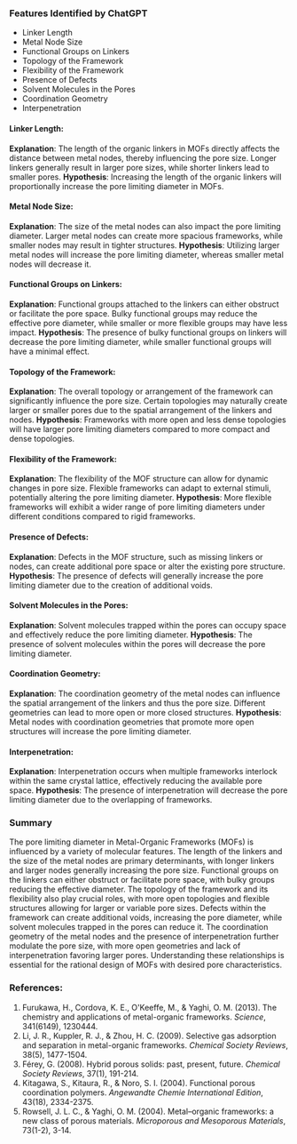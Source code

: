 ### Features Identified by ChatGPT
- Linker Length
- Metal Node Size
- Functional Groups on Linkers
- Topology of the Framework
- Flexibility of the Framework
- Presence of Defects
- Solvent Molecules in the Pores
- Coordination Geometry
- Interpenetration

#### Linker Length:
**Explanation**: The length of the organic linkers in MOFs directly affects the distance between metal nodes, thereby influencing the pore size. Longer linkers generally result in larger pore sizes, while shorter linkers lead to smaller pores.
**Hypothesis**: Increasing the length of the organic linkers will proportionally increase the pore limiting diameter in MOFs.

#### Metal Node Size:
**Explanation**: The size of the metal nodes can also impact the pore limiting diameter. Larger metal nodes can create more spacious frameworks, while smaller nodes may result in tighter structures.
**Hypothesis**: Utilizing larger metal nodes will increase the pore limiting diameter, whereas smaller metal nodes will decrease it.

#### Functional Groups on Linkers:
**Explanation**: Functional groups attached to the linkers can either obstruct or facilitate the pore space. Bulky functional groups may reduce the effective pore diameter, while smaller or more flexible groups may have less impact.
**Hypothesis**: The presence of bulky functional groups on linkers will decrease the pore limiting diameter, while smaller functional groups will have a minimal effect.

#### Topology of the Framework:
**Explanation**: The overall topology or arrangement of the framework can significantly influence the pore size. Certain topologies may naturally create larger or smaller pores due to the spatial arrangement of the linkers and nodes.
**Hypothesis**: Frameworks with more open and less dense topologies will have larger pore limiting diameters compared to more compact and dense topologies.

#### Flexibility of the Framework:
**Explanation**: The flexibility of the MOF structure can allow for dynamic changes in pore size. Flexible frameworks can adapt to external stimuli, potentially altering the pore limiting diameter.
**Hypothesis**: More flexible frameworks will exhibit a wider range of pore limiting diameters under different conditions compared to rigid frameworks.

#### Presence of Defects:
**Explanation**: Defects in the MOF structure, such as missing linkers or nodes, can create additional pore space or alter the existing pore structure.
**Hypothesis**: The presence of defects will generally increase the pore limiting diameter due to the creation of additional voids.

#### Solvent Molecules in the Pores:
**Explanation**: Solvent molecules trapped within the pores can occupy space and effectively reduce the pore limiting diameter.
**Hypothesis**: The presence of solvent molecules within the pores will decrease the pore limiting diameter.

#### Coordination Geometry:
**Explanation**: The coordination geometry of the metal nodes can influence the spatial arrangement of the linkers and thus the pore size. Different geometries can lead to more open or more closed structures.
**Hypothesis**: Metal nodes with coordination geometries that promote more open structures will increase the pore limiting diameter.

#### Interpenetration:
**Explanation**: Interpenetration occurs when multiple frameworks interlock within the same crystal lattice, effectively reducing the available pore space.
**Hypothesis**: The presence of interpenetration will decrease the pore limiting diameter due to the overlapping of frameworks.

### Summary
The pore limiting diameter in Metal-Organic Frameworks (MOFs) is influenced by a variety of molecular features. The length of the linkers and the size of the metal nodes are primary determinants, with longer linkers and larger nodes generally increasing the pore size. Functional groups on the linkers can either obstruct or facilitate pore space, with bulky groups reducing the effective diameter. The topology of the framework and its flexibility also play crucial roles, with more open topologies and flexible structures allowing for larger or variable pore sizes. Defects within the framework can create additional voids, increasing the pore diameter, while solvent molecules trapped in the pores can reduce it. The coordination geometry of the metal nodes and the presence of interpenetration further modulate the pore size, with more open geometries and lack of interpenetration favoring larger pores. Understanding these relationships is essential for the rational design of MOFs with desired pore characteristics.

### References:
1. Furukawa, H., Cordova, K. E., O'Keeffe, M., & Yaghi, O. M. (2013). The chemistry and applications of metal-organic frameworks. *Science*, 341(6149), 1230444.
2. Li, J. R., Kuppler, R. J., & Zhou, H. C. (2009). Selective gas adsorption and separation in metal-organic frameworks. *Chemical Society Reviews*, 38(5), 1477-1504.
3. Férey, G. (2008). Hybrid porous solids: past, present, future. *Chemical Society Reviews*, 37(1), 191-214.
4. Kitagawa, S., Kitaura, R., & Noro, S. I. (2004). Functional porous coordination polymers. *Angewandte Chemie International Edition*, 43(18), 2334-2375.
5. Rowsell, J. L. C., & Yaghi, O. M. (2004). Metal–organic frameworks: a new class of porous materials. *Microporous and Mesoporous Materials*, 73(1-2), 3-14.